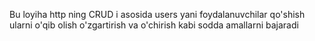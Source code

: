 Bu loyiha http ning CRUD i asosida users yani foydalanuvchilar qo'shish 
ularni o'qib olish o'zgartirish va o'chirish kabi sodda amallarni bajaradi
